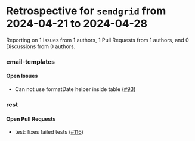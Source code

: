 # Retrospective for `sendgrid` from 2024-04-21 to 2024-04-28

Reporting on 1 Issues from 1 authors, 1 Pull Requests from 1 authors, and 0 Discussions from 0 authors.


### email-templates

#### Open Issues

- Can not use formatDate helper inside table ([#93](https://github.com/sendgrid/email-templates/issues/93))

### rest

#### Open Pull Requests

- test: fixes failed tests ([#116](https://github.com/sendgrid/rest/pull/116))